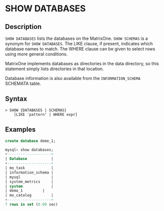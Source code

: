 # **SHOW DATABASES**

## **Description**

`SHOW DATABASES` lists the databases on the MatrixOne. `SHOW SCHEMAS` is a synonym for `SHOW DATABASES`. The LIKE clause, if present, indicates which database names to match. The WHERE clause can be given to select rows using more general conditions.

MatrixOne implements databases as directories in the data directory, so this statement simply lists directories in that location.

Database information is also available from the `INFORMATION_SCHEMA` SCHEMATA table.

## **Syntax**

```
> SHOW {DATABASES | SCHEMAS}
    [LIKE 'pattern' | WHERE expr]
```

## **Examples**

```sql
create database demo_1;

mysql> show databases;
+--------------------+
| Database           |
+--------------------+
| mo_task            |
| information_schema |
| mysql              |
| system_metrics     |
| system             |
| demo_1         |
| mo_catalog         |
+--------------------+
7 rows in set (0.00 sec)
```
